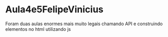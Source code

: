 # Aula4e5FelipeVinicius
Foram duas aulas enormes mais muito legais  chamando API e construindo elementos no html utilizando js
